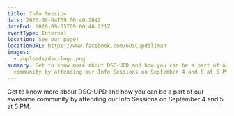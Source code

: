 ```yaml
---
title: Info Session
date: 2020-09-04T09:00:40.204Z
dateEnd: 2020-09-05T09:00:40.221Z
eventType: Internal
location: See our page!
locationURL: https://www.facebook.com/GDSCupdiliman
images:
  - /uploads/dsc-logo.png
summary: Get to know more about DSC-UPD and how you can be a part of our awesome
  community by attending our Info Sessions on September 4 and 5 at 5 PM.
---
```

Get to know more about DSC-UPD and how you can be a part of our awesome community by attending our Info Sessions on September 4 and 5 at 5 PM.